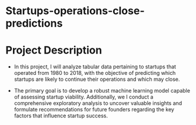 # Startups-operations-close-predictions

# Project Description

- In this project, I will analyze tabular data pertaining to startups that operated from 1980 to 2018, with the objective of predicting which startups are likely to continue their operations and which may close.

- The primary goal is to develop a robust machine learning model capable of assessing startup viability. Additionally, we I conduct a comprehensive exploratory analysis to uncover valuable insights and formulate recommendations for future founders regarding the key factors that influence startup success.
